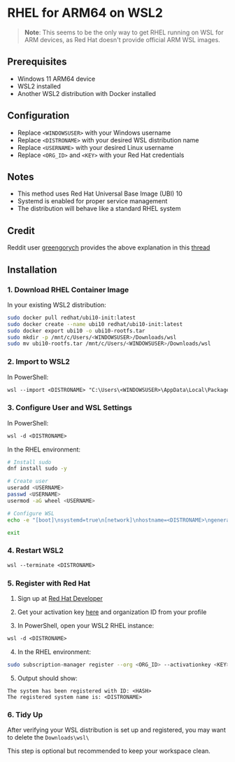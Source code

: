 # RHEL for ARM64 on WSL2

> **Note**: This seems to be the only way to get RHEL running on WSL for ARM devices, as Red Hat doesn't provide official ARM WSL images.

## Prerequisites
- Windows 11 ARM64 device
- WSL2 installed
- Another WSL2 distribution with Docker installed


## Configuration
- Replace `<WINDOWSUSER>` with your Windows username
- Replace `<DISTRONAME>` with your desired WSL distribution name
- Replace `<USERNAME>` with your desired Linux username
- Replace `<ORG_ID>` and `<KEY>` with your Red Hat credentials

## Notes
- This method uses Red Hat Universal Base Image (UBI) 10
- Systemd is enabled for proper service management
- The distribution will behave like a standard RHEL system

## Credit
Reddit user [greengorych](https://www.reddit.com/user/greengorych/) provides the above explanation in this [thread](https://www.reddit.com/r/wsl2/comments/1lxczzc/red_hat_wsl2_for_arm64_devices/)

## Installation

### 1. Download RHEL Container Image
In your existing WSL2 distribution:
```sh
sudo docker pull redhat/ubi10-init:latest
sudo docker create --name ubi10 redhat/ubi10-init:latest
sudo docker export ubi10 -o ubi10-rootfs.tar
sudo mkdir -p /mnt/c/Users/<WINDOWSUSER>/Downloads/wsl
sudo mv ubi10-rootfs.tar /mnt/c/Users/<WINDOWSUSER>/Downloads/wsl
```

### 2. Import to WSL2
In PowerShell:
```ps
wsl --import <DISTRONAME> "C:\Users\<WINDOWSUSER>\AppData\Local\Packages\<DISTRONAME>" .\ubi10-rootfs.tar
```

### 3. Configure User and WSL Settings
In PowerShell:
```ps
wsl -d <DISTRONAME>
```

In the RHEL environment:
```sh
# Install sudo
dnf install sudo -y

# Create user
useradd <USERNAME>
passwd <USERNAME>
usermod -aG wheel <USERNAME>

# Configure WSL
echo -e "[boot]\nsystemd=true\n[network]\nhostname=<DISTRONAME>\ngenerateHosts=false\n[user]\ndefault=<USERNAME>" | sudo tee /etc/wsl.conf

exit
```

### 4. Restart WSL2
```ps
wsl --terminate <DISTRONAME>
```

### 5. Register with Red Hat
1. Sign up at [Red Hat Developer](https://developers.redhat.com/)
2. Get your activation key [here](https://console.redhat.com/insights/connector/activation-keys) and organization ID from your profile

3. In PowerShell, open your WSL2 RHEL instance:
```ps
wsl -d <DISTRONAME>
```

4. In the RHEL environment:
```sh
sudo subscription-manager register --org <ORG_ID> --activationkey <KEY>
```
5. Output should show:
```
The system has been registered with ID: <HASH>
The registered system name is: <DISTRONAME>
```

### 6. Tidy Up

After verifying your WSL distribution is set up and registered, you may want to delete the `Downloads\wsl\`

This step is optional but recommended to keep your workspace clean.

